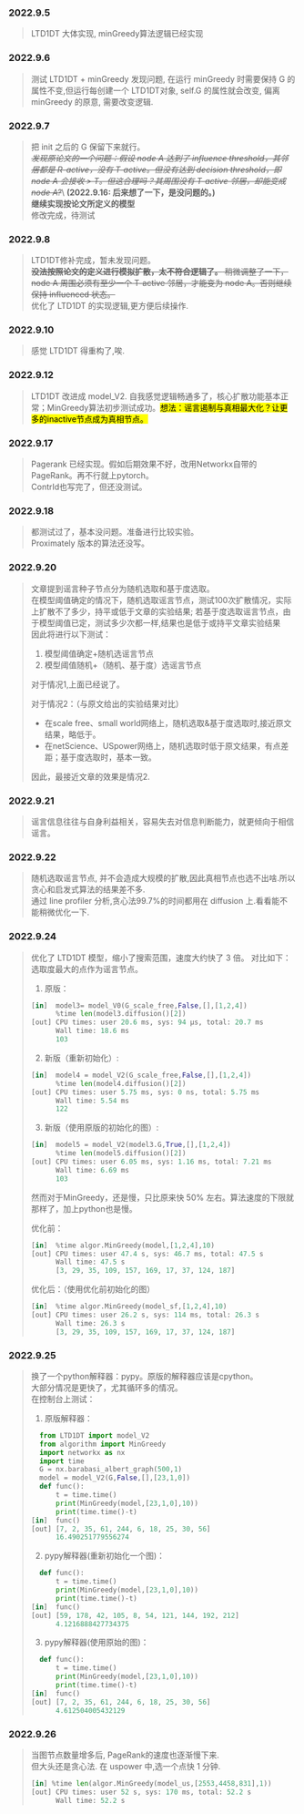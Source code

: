 ### 2022.9.5
> LTD1DT 大体实现, minGreedy算法逻辑已经实现

### 2022.9.6
> 测试 LTD1DT + minGreedy 发现问题, 在运行 minGreedy 时需要保持 G 的属性不变,但运行每创建一个 LTD1DT对象,
self.G 的属性就会改变, 偏离 minGreedy 的原意, 需要改变逻辑.

### 2022.9.7
> 把 init 之后的 G 保留下来就行。\
> ~~*发现原论文的一个问题：假设 node A 达到了 influence threshold，其邻居都是 R-active，没有 T-active。但没有达到 decision threshold，即 node A 会接收 > T。但这合理吗？其周围没有 T-active 邻居，却能变成 node A?*~~\ **(2022.9.16: 后来想了一下，是没问题的。)**\
> **继续实现按论文所定义的模型** \
修改完成，待测试

### 2022.9.8
> LTD1DT修补完成，暂未发现问题。\
> ~~**没法按照论文的定义进行模拟扩散，太不符合逻辑了。** 稍微调整了一下，node A 周围必须有至少一个 T-active 邻居，才能变为 node A。否则继续保持 influenced 状态。~~\
> 优化了 LTD1DT 的实现逻辑,更方便后续操作.

### 2022.9.10
> 感觉 LTD1DT 得重构了,唉.

### 2022.9.12
> LTD1DT 改进成 model_V2. 自我感觉逻辑畅通多了，核心扩散功能基本正常；MinGreedy算法初步测试成功。<mark>想法：谣言遏制与真相最大化？让更多的inactive节点成为真相节点。<mark>

### 2022.9.17
> Pagerank 已经实现。假如后期效果不好，改用Networkx自带的PageRank。再不行就上pytorch。\
> ContrId也写完了，但还没测试。

### 2022.9.18
> 都测试过了，基本没问题。准备进行比较实验。\
> Proximately 版本的算法还没写。

### 2022.9.20
> 文章提到谣言种子节点分为随机选取和基于度选取。\
> 在模型阈值确定的情况下，随机选取谣言节点，测试100次扩散情况，实际上扩散不了多少，持平或低于文章的实验结果;
若基于度选取谣言节点，由于模型阈值已定，测试多少次都一样,结果也是低于或持平文章实验结果\
> 因此将进行以下测试：
> 1. 模型阈值确定+随机选谣言节点
> 2. 模型阈值随机+（随机、基于度）选谣言节点
>
> 对于情况1,上面已经说了。
>
> 对于情况2：（与原文给出的实验结果对比）
> * 在scale free、small world网络上，随机选取&基于度选取时,接近原文结果，略低于。
> * 在netScience、USpower网络上，随机选取时低于原文结果，有点差距；基于度选取时，基本一致。
> 
> 因此，最接近文章的效果是情况2.

### 2022.9.21
> 谣言信息往往与自身利益相关，容易失去对信息判断能力，就更倾向于相信谣言。

### 2022.9.22
> 随机选取谣言节点, 并不会造成大规模的扩散,因此真相节点也选不出啥.所以贪心和启发式算法的结果差不多.\
> 通过 line profiler 分析,贪心法99.7%的时间都用在 diffusion 上.看看能不能稍微优化一下.

### 2022.9.24
> 优化了 LTD1DT 模型，缩小了搜索范围，速度大约快了 3 倍。
> 对比如下：选取度最大的点作为谣言节点。
> 1. 原版：
> ```python
> [in]  model3= model_V0(G_scale_free,False,[],[1,2,4])
>       %time len(model3.diffusion()[2])
> [out] CPU times: user 20.6 ms, sys: 94 µs, total: 20.7 ms
>       Wall time: 18.6 ms
>       103
> ```
> 2. 新版（重新初始化）:
> ```python
> [in]  model4 = model_V2(G_scale_free,False,[],[1,2,4])
>       %time len(model4.diffusion()[2])
> [out] CPU times: user 5.75 ms, sys: 0 ns, total: 5.75 ms
>       Wall time: 5.54 ms
>       122
> ```
> 3. 新版（使用原版的初始化的图）:
> ```python
> [in]  model5 = model_V2(model3.G,True,[],[1,2,4])
>       %time len(model5.diffusion()[2])
> [out] CPU times: user 6.05 ms, sys: 1.16 ms, total: 7.21 ms
>       Wall time: 6.69 ms
>       103
> ```
> 然而对于MinGreedy，还是慢，只比原来快 50% 左右。算法速度的下限就那样了，加上python也是慢。
>
> 优化前：
> ```python
> [in]  %time algor.MinGreedy(model,[1,2,4],10)
> [out] CPU times: user 47.4 s, sys: 46.7 ms, total: 47.5 s
>       Wall time: 47.5 s
>       [3, 29, 35, 109, 157, 169, 17, 37, 124, 187]
> ```
> 优化后：（使用优化前初始化的图）
> ```python
> [in]  %time algor.MinGreedy(model_sf,[1,2,4],10)
> [out] CPU times: user 26.2 s, sys: 114 ms, total: 26.3 s
>       Wall time: 26.3 s
>       [3, 29, 35, 109, 157, 169, 17, 37, 124, 187]
> ```

### 2022.9.25
> 换了一个python解释器：pypy。原版的解释器应该是cpython。\
> 大部分情况是更快了，尤其循环多的情况。\
> 在控制台上测试：
> 1. 原版解释器：
> ```python
>   from LTD1DT import model_V2
>   from algorithm import MinGreedy
>   import networkx as nx
>   import time
>   G = nx.barabasi_albert_graph(500,1)
>   model = model_V2(G,False,[],[23,1,0])
>   def func():
>       t = time.time()
>       print(MinGreedy(model,[23,1,0],10))
>       print(time.time()-t)
> [in]  func()
> [out] [7, 2, 35, 61, 244, 6, 18, 25, 30, 56]
>       16.490251779556274
> ```
> 2. pypy解释器(重新初始化一个图)：
> ```python
>   def func():
>       t = time.time()
>       print(MinGreedy(model,[23,1,0],10))
>       print(time.time()-t)
> [in]  func()
> [out] [59, 178, 42, 105, 8, 54, 121, 144, 192, 212]
>       4.1216888427734375
> ```
> 3. pypy解释器(使用原始的图)：
> ```python
>   def func():
>       t = time.time()
>       print(MinGreedy(model,[23,1,0],10))
>       print(time.time()-t)
> [in]  func()
> [out] [7, 2, 35, 61, 244, 6, 18, 25, 30, 56]
>       4.612504005432129
> ```
### 2022.9.26
> 当图节点数量增多后, PageRank的速度也逐渐慢下来.\
> 但大头还是贪心法. 在 uspower 中,选一个点快 1 分钟.
> ```python
> [in] %time len(algor.MinGreedy(model_us,[2553,4458,831],1))
> [out] CPU times: user 52 s, sys: 170 ms, total: 52.2 s
>       Wall time: 52.2 s
> ```